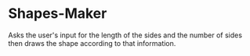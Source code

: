 # Shapes-Maker
Asks the user's input for the length of the sides and the number of sides then draws the shape according to that information.
